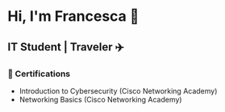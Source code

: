 # Hi, I'm Francesca 👋
## IT Student | Traveler ✈️

### 📰 Certifications
- Introduction to Cybersecurity (Cisco Networking Academy)
- Networking Basics (Cisco Networking Academy)


